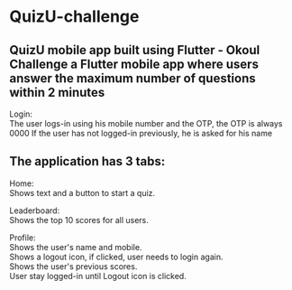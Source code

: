 # QuizU-challenge
QuizU mobile app built using Flutter - Okoul Challenge
a Flutter mobile app where users answer the maximum number of questions within 2 minutes
-
Login:<br/>
The user logs-in using his mobile number and the OTP, the OTP is always 0000
If the user has not logged-in previously, he is asked for his name

The application has 3 tabs:
--
Home:<br />
Shows text and a button to start a quiz.

Leaderboard:<br />
Shows the top 10 scores for all users.

Profile:<br/>
Shows the user's name and mobile.<br />
Shows a logout icon, if clicked, user needs to login again.<br />
Shows the user's previous scores.<br />
User stay logged-in until Logout icon is clicked.
